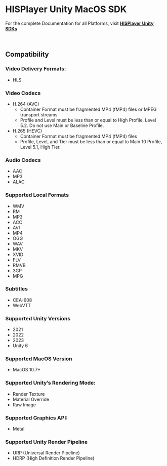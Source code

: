 # HISPlayer Unity MacOS SDK

For the complete Documentation for all Platforms, visit **[HISPlayer Unity SDKs](https://hisplayer.github.io/)**

<br>

## Compatibility

### Video Delivery Formats: 
* HLS

### Video Codecs
  * H.264 (AVC)
    * Container Format must be fragmented MP4 (fMP4) files or MPEG transport streams
    * Profile and Level must be less than or equal to High Profile, Level 5.2. Do not use Main or Baseline Profile.
  * H.265 (HEVC)
    * Container Format must be fragmented MP4 (fMP4) files
    * Profile, Level, and Tier must be less than or equal to Main 10 Profile, Level 5.1, High Tier.

### Audio Codecs
  * AAC
  * MP3
  * ALAC

### Supported Local Formats
* WMV
* RM
* MP3
* ACC
* AVI
* MP4
* OGG
* WAV
* MKV
* XVID
* FLV
* RMVB
* 3GP
* MPG

### Subtitles
* CEA-608
* WebVTT

### Supported Unity Versions
* 2021
* 2022
* 2023
* Unity 6

### Supported MacOS Version
* MacOS 10.7+

### Supported Unity’s Rendering Mode: 
* Render Texture
* Material Override
* Raw Image

### Supported Graphics API:
* Metal

### Supported Unity Render Pipeline
* URP (Universal Render Pipeline)
* HDRP (High Definition Render Pipeline)
